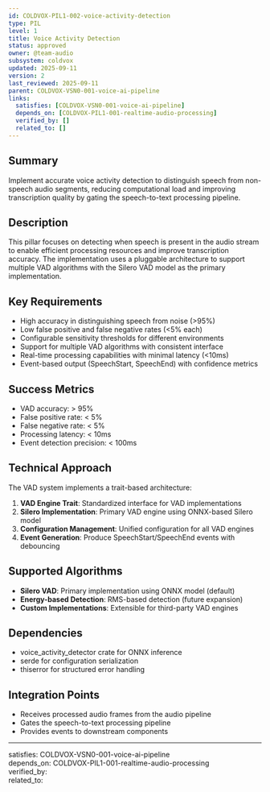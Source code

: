 ```yaml
---
id: COLDVOX-PIL1-002-voice-activity-detection
type: PIL
level: 1
title: Voice Activity Detection
status: approved
owner: @team-audio
subsystem: coldvox
updated: 2025-09-11
version: 2
last_reviewed: 2025-09-11
parent: COLDVOX-VSN0-001-voice-ai-pipeline
links:
  satisfies: [COLDVOX-VSN0-001-voice-ai-pipeline]
  depends_on: [COLDVOX-PIL1-001-realtime-audio-processing]
  verified_by: []
  related_to: []
---
```


## Summary
Implement accurate voice activity detection to distinguish speech from non-speech audio segments, reducing computational load and improving transcription quality by gating the speech-to-text processing pipeline.

## Description
This pillar focuses on detecting when speech is present in the audio stream to enable efficient processing resources and improve transcription accuracy. The implementation uses a pluggable architecture to support multiple VAD algorithms with the Silero VAD model as the primary implementation.

## Key Requirements
- High accuracy in distinguishing speech from noise (>95%)
- Low false positive and false negative rates (<5% each)
- Configurable sensitivity thresholds for different environments
- Support for multiple VAD algorithms with consistent interface
- Real-time processing capabilities with minimal latency (<10ms)
- Event-based output (SpeechStart, SpeechEnd) with confidence metrics

## Success Metrics
- VAD accuracy: > 95%
- False positive rate: < 5%
- False negative rate: < 5%
- Processing latency: < 10ms
- Event detection precision: < 100ms

## Technical Approach
The VAD system implements a trait-based architecture:
1. **VAD Engine Trait**: Standardized interface for VAD implementations
2. **Silero Implementation**: Primary VAD engine using ONNX-based Silero model
3. **Configuration Management**: Unified configuration for all VAD engines
4. **Event Generation**: Produce SpeechStart/SpeechEnd events with debouncing

## Supported Algorithms
- **Silero VAD**: Primary implementation using ONNX model (default)
- **Energy-based Detection**: RMS-based detection (future expansion)
- **Custom Implementations**: Extensible for third-party VAD engines

## Dependencies
- voice_activity_detector crate for ONNX inference
- serde for configuration serialization
- thiserror for structured error handling

## Integration Points
- Receives processed audio frames from the audio pipeline
- Gates the speech-to-text processing pipeline
- Provides events to downstream components

---
satisfies: COLDVOX-VSN0-001-voice-ai-pipeline  
depends_on: COLDVOX-PIL1-001-realtime-audio-processing  
verified_by:  
related_to: